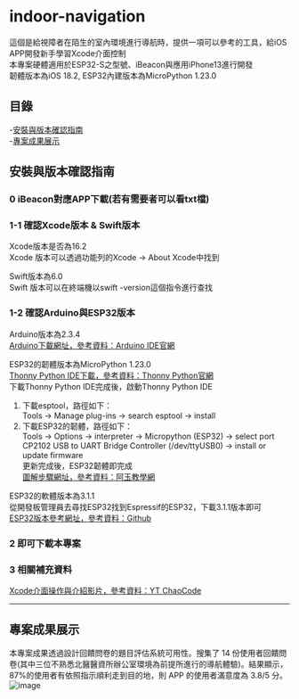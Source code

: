 # indoor-navigation
這個是給視障者在陌生的室內環境進行導航時，提供一項可以參考的工具，給iOS APP開發新手學習Xcode介面控制<br> 
本專案硬體適用於ESP32-S之型號、iBeacon與應用iPhone13進行開發<br>
韌體版本為iOS 18.2, ESP32內建版本為MicroPython 1.23.0

## 目錄
-[安裝與版本確認指南](#安裝與版本確認指南)<br>
-[專案成果展示](#專案成果展示)

## 安裝與版本確認指南
### 0 iBeacon對應APP下載(若有需要者可以看txt檔)

### 1-1 確認Xcode版本 & Swift版本
Xcode版本是否為16.2<br>
Xcode 版本可以透過功能列的Xcode -> About Xcode中找到

Swift版本為6.0<br>
Swift 版本可以在終端機以swift -version這個指令進行查找 

### 1-2 確認Arduino與ESP32版本
Arduino版本為2.3.4<br>
[Arduino下載網址，參考資料：Arduino IDE官網](<https://www.arduino.cc/en/software>)

ESP32的韌體版本為MicroPython 1.23.0<br>
[Thonny Python IDE下載，參考資料：Thonny Python官網](<https://micropython.org/download/esp32/>)<br>
下載Thonny Python IDE完成後，啟動Thonny Python IDE<br> 
1. 下載esptool，路徑如下：<br>
Tools -> Manage plug-ins -> search esptool -> install<br> 
2. 下載ESP32的韌體，路徑如下：<br> 
Tools -> Options -> interpreter -> Micropython (ESP32) -> select port CP2102 USB to UART Bridge Controller (/dev/ttyUSB0) -> install or update firmware<br>
更新完成後，ESP32韌體即完成<br>
[圖解步驟網址，參考資料：阿玉教學網](<https://sites.google.com/site/wenyunotify/05-esp32/05-micropython>)<br>

ESP32的軟體版本為3.1.1<br>
從開發板管理員去尋找ESP32找到Espressif的ESP32，下載3.1.1版本即可<br>
[ESP32版本參考網址，參考資料：Github](<https://github.com/espressif/arduino-esp32>)

### 2 即可下載本專案

### 3 相關補充資料
[Xcode介面操作與介紹影片，參考資料：YT ChaoCode](<https://www.youtube.com/watch?v=JQSkZ908zVo>)
***
## 專案成果展示
本專案成果透過設計回饋問卷的題目評估系統可用性。搜集了 14 份使用者回饋問卷(其中三位不熟悉北醫醫資所辦公室環境為前提所進行的導航體驗)。結果顯示，87%的使用者有依照指示順利走到目的地，則 APP 的使用者滿意度為 3.8/5 分。
![image](/手機介面截圖/手機APP介面截圖/首頁.png)



